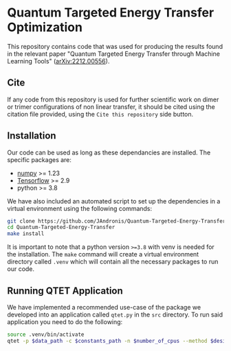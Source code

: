 # Quantum Targeted Energy Transfer Optimization

This repository contains code that was used for producing the results found in the relevant paper "Quantum Targeted Energy Transfer through Machine Learning Tools" ([arXiv:2212.00556](https://arxiv.org/abs/2212.00556)).

## Cite

If any code from this repository is used for further scientific work on dimer or trimer configurations of non linear transfer, it should be cited using the citation file provided, using the `Cite this repository` side button.

## Installation

Our code can be used as long as these dependancies are installed. The specific packages are:

* [numpy](https://numpy.org/install/) >= 1.23
* [Tensorflow](https://www.tensorflow.org/install) >= 2.9
* python >= 3.8

We have also included an automated script to set up the dependencies in a virtual environment using the following commands:

```sh
git clone https://github.com/JAndronis/Quantum-Targeted-Energy-Transfer.git
cd Quantum-Targeted-Energy-Transfer
make install
```

It is important to note that a python version `>=3.8` with venv is needed for the installation. The `make` command will create a virtual environment directory called `.venv` which will contain all the necessary packages to run our code.

## Running QTET Application

We have implemented a recommended use-case of the package we developed into an application called `qtet.py` in the `src` directory. To run said application you need to do the following:

```sh
source .venv/bin/activate
qtet -p $data_path -c $constants_path -n $number_of_cpus --method $desired_method_of_optimization
```
